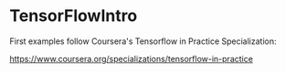 # TensorFlowIntro

First examples follow Coursera's Tensorflow in Practice Specialization: 

https://www.coursera.org/specializations/tensorflow-in-practice
